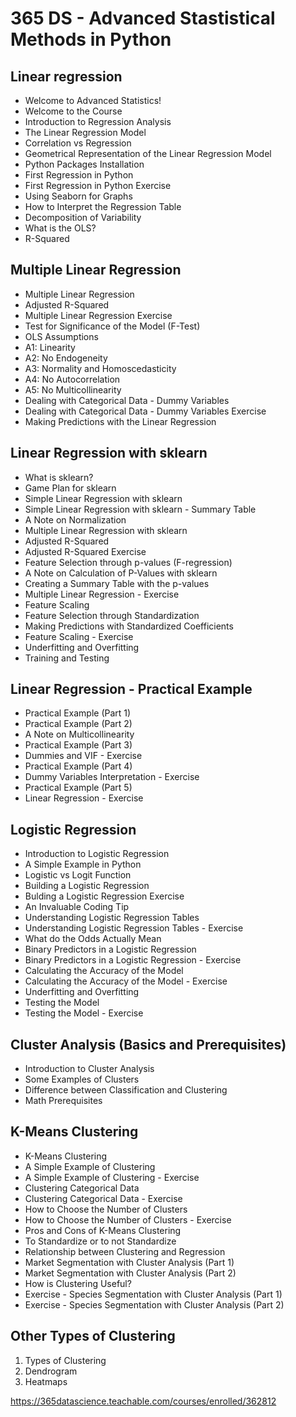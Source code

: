 # 365 DS - Advanced Stastistical Methods in Python

## Linear regression

- Welcome to Advanced Statistics!
- Welcome to the Course
- Introduction to Regression Analysis
- The Linear Regression Model
- Correlation vs Regression
- Geometrical Representation of the Linear Regression Model
- Python Packages Installation
- First Regression in Python
- First Regression in Python Exercise
- Using Seaborn for Graphs
- How to Interpret the Regression Table
- Decomposition of Variability
- What is the OLS?
- R-Squared

## Multiple Linear Regression

- Multiple Linear Regression
- Adjusted R-Squared
- Multiple Linear Regression Exercise
- Test for Significance of the Model (F-Test)
- OLS Assumptions
- A1: Linearity
- A2: No Endogeneity
- A3: Normality and Homoscedasticity
- A4: No Autocorrelation
- A5: No Multicollinearity
- Dealing with Categorical Data - Dummy Variables
- Dealing with Categorical Data - Dummy Variables Exercise
- Making Predictions with the Linear Regression

## Linear Regression with sklearn

- What is sklearn?
- Game Plan for sklearn
- Simple Linear Regression with sklearn
- Simple Linear Regression with sklearn - Summary Table
- A Note on Normalization
- Multiple Linear Regression with sklearn
- Adjusted R-Squared
- Adjusted R-Squared Exercise
- Feature Selection through p-values (F-regression)
- A Note on Calculation of P-Values with sklearn
- Creating a Summary Table with the p-values
- Multiple Linear Regression - Exercise
- Feature Scaling
- Feature Selection through Standardization
- Making Predictions with Standardized Coefficients
- Feature Scaling - Exercise
- Underfitting and Overfitting
- Training and Testing

## Linear Regression - Practical Example

- Practical Example (Part 1)
- Practical Example (Part 2)
- A Note on Multicollinearity
- Practical Example (Part 3)
- Dummies and VIF - Exercise
- Practical Example (Part 4)
- Dummy Variables Interpretation - Exercise
- Practical Example (Part 5)
- Linear Regression - Exercise

## Logistic Regression

- Introduction to Logistic Regression
- A Simple Example in Python
- Logistic vs Logit Function
- Building a Logistic Regression
- Bulding a Logistic Regression Exercise
- An Invaluable Coding Tip
- Understanding Logistic Regression Tables
- Understanding Logistic Regression Tables - Exercise
- What do the Odds Actually Mean
- Binary Predictors in a Logistic Regression
- Binary Predictors in a Logistic Regression - Exercise
- Calculating the Accuracy of the Model
- Calculating the Accuracy of the Model - Exercise
- Underfitting and Overfitting
- Testing the Model
- Testing the Model - Exercise

## Cluster Analysis (Basics and Prerequisites)

- Introduction to Cluster Analysis
- Some Examples of Clusters
- Difference between Classification and Clustering
- Math Prerequisites

## K-Means Clustering

- K-Means Clustering
- A Simple Example of Clustering
- A Simple Example of Clustering - Exercise
- Clustering Categorical Data
- Clustering Categorical Data - Exercise
- How to Choose the Number of Clusters
- How to Choose the Number of Clusters - Exercise
- Pros and Cons of K-Means Clustering
- To Standardize or to not Standardize
- Relationship between Clustering and Regression
- Market Segmentation with Cluster Analysis (Part 1)
- Market Segmentation with Cluster Analysis (Part 2)
- How is Clustering Useful?
- Exercise - Species Segmentation with Cluster Analysis (Part 1)
- Exercise - Species Segmentation with Cluster Analysis (Part 2)

## Other Types of Clustering

1. Types of Clustering
2. Dendrogram
3. Heatmaps

https://365datascience.teachable.com/courses/enrolled/362812
